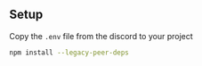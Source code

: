 ## Setup

Copy the `.env` file from the discord to your project


```sh
npm install --legacy-peer-deps
```